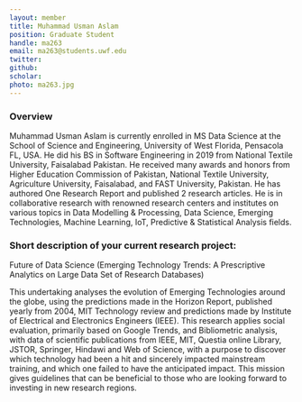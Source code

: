 ```yaml
---
layout: member
title: Muhammad Usman Aslam 
position: Graduate Student
handle: ma263
email: ma263@students.uwf.edu
twitter:
github:
scholar: 
photo: ma263.jpg
---
```


### Overview

Muhammad Usman Aslam is currently enrolled in MS Data Science at the School of Science and Engineering, University of West Florida, Pensacola FL, USA. He did his BS in Software Engineering in 2019 from National Textile University, Faisalabad Pakistan. He received many awards and honors from Higher Education Commission of Pakistan, National Textile University, Agriculture University, Faisalabad, and FAST University, Pakistan. He has authored One Research Report and published 2 research articles. He is in collaborative research with renowned research centers and institutes on various topics in Data Modelling & Processing, Data Science, Emerging Technologies, Machine Learning, IoT, Predictive & Statistical Analysis fields.

### Short description of your current research project:

Future of Data Science (Emerging Technology Trends: A Prescriptive Analytics on Large Data Set of Research Databases)

This undertaking analyses the evolution of Emerging Technologies around the globe, using the predictions made in the Horizon Report, published yearly from 2004, MIT Technology review and predictions made by Institute of Electrical and Electronics Engineers (IEEE). This research applies social evaluation, primarily based on Google Trends, and Bibliometric analysis, with data of scientific publications from IEEE, MIT, Questia online Library, JSTOR, Springer, Hindawi and Web of Science, with a purpose to discover which technology had been a hit and sincerely impacted mainstream training, and which one failed to have the anticipated impact. This mission gives guidelines that can be beneficial to those who are looking forward to investing in new research regions.


